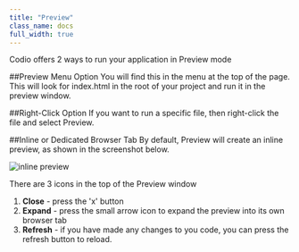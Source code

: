 ```yaml
---
title: "Preview"
class_name: docs
full_width: true
---
```



Codio offers 2 ways to run your application in Preview mode

##Preview Menu Option
You will find this in the menu at the top of the page. This will look for index.html in the root of your project and run it in the preview window. 

##Right-Click Option
If you want to run a specific file, then right-click the file and select Preview.


##Inline or Dedicated Browser Tab
By default, Preview will create an inline preview, as shown in the screenshot below. 

![inline preview](/img/docs/inline-preview.png)

There are 3 icons in the top of the Preview window 

1. **Close** - press the 'x' button
1. **Expand** - press the small arrow icon to expand the preview into its own browser tab
1. **Refresh** - if you have made any changes to you code, you can press the refresh button to reload. 




